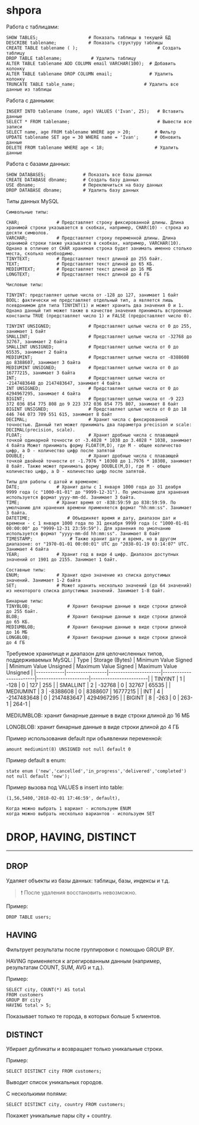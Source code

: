 # shpora

Работа с таблицами:
```
SHOW TABLES;                   # Показать таблицы в текущей БД
DESCRIBE tablename;            # Показать структуру таблицы
CREATE TABLE tablename ( );                              # Создать таблицу
DROP TABLE tablename;           # Удалить таблицу
ALTER TABLE tablename ADD COLUMN email VARCHAR(100);  # Добавить колонку
ALTER TABLE tablename DROP COLUMN email;              # Удалить колонку
TRUNCATE TABLE table_name;                          # Удалить все данные из таблицы
```
Работа с данными:
```
INSERT INTO tablename (name, age) VALUES ('Ivan', 25);   # Вставить данные
SELECT * FROM tablename;                                 # Вывести все записи
SELECT name, age FROM tablename WHERE age > 20;         # Фильтр
UPDATE tablename SET age = 30 WHERE name = 'Ivan';      # Обновить данные
DELETE FROM tablename WHERE age < 18;                   # Удалить данные

```
Работа с базами данных:
```
SHOW DATABASES;              # Показать все базы данных
CREATE DATABASE dbname;      # Создать базу данных
USE dbname;                  # Переключиться на базу данных
DROP DATABASE dbname;        # Удалить базу данных

```
Типы данных MySQL
```
Символьные типы:

CHAR;              # Представляет строку фиксированной длины. Длина хранимой строки указывается в скобках, например, CHAR(10) - строка из десяти символов.
VARCHAR;           # Представляет строку переменной длины. Длина хранимой строки также указыватся в скобках, например, VARCHAR(10). Однако в отличие от CHAR хранимая строка будет занимать именно столько места, сколько необходимо.
TINYTEXT;          # Представляет текст длиной до 255 байт.
TEXT;              # Представляет текст длиной до 65 КБ.
MEDIUMTEXT;        # Представляет текст длиной до 16 МБ
LONGTEXT;          # Представляет текст длиной до 4 ГБ

```
```
Числовые типы:

TINYINT: представляет целые числа от -128 до 127, занимает 1 байт
BOOL: фактически не представляет отдельный тип, а является лишь псевдонимом для типа TINYINT(1) и может хранить два значения 0 и 1. Однако данный тип может также в качестве значения принимать встроенные константы TRUE (представляет число 1) и FALSE (предоставляет число 0).

TINYINT UNSIGNED;              # Представляет целые числа от 0 до 255, занимает 1 байт
SMALLINT;                      # Представляет целые числа от -32768 до 32767, занимает 2 байтa
SMALLINT UNSIGNED;             # Представляет целые числа от 0 до 65535, занимает 2 байтa
MEDIUMINT;                     # Представляет целые числа от -8388608 до 8388607, занимает 3 байта
MEDIUMINT UNSIGNED;            # Представляет целые числа от 0 до 16777215, занимает 3 байта
INT;                           # Представляет целые числа от -2147483648 до 2147483647, занимает 4 байта
INT UNSIGNED;                  # Представляет целые числа от 0 до 4294967295, занимает 4 байта
BIGINT;                        # Представляет целые числа от -9 223 372 036 854 775 808 до 9 223 372 036 854 775 807, занимает 8 байт
BIGINT UNSIGNED;               # Представляет целые числа от 0 до 18 446 744 073 709 551 615, занимает 8 байт
DECIMAL;                       # Хранит числа с фиксированной точностью. Данный тип может принимать два параметра precision и scale: DECIMAL(precision, scale).
FLOAT;                         # Хранит дробные числа с плавающей точкой одинарной точности от -3.4028 * 1038 до 3.4028 * 1038, занимает 4 байта Может принимать форму FLOAT(M,D), где M - общее количество цифр, а D - количество цифр после запятой
DOUBLE;                        # Хранит дробные числа с плавающей точкой двойной точности от -1.7976 * 10308 до 1.7976 * 10308, занимает 8 байт. Также может принимать форму DOUBLE(M,D), где M - общее количество цифр, а D - количество цифр после запятой.
```

```
Типы для работы с датой и временем:
DATE;              # Хранит даты с 1 января 1000 года до 31 деабря 9999 года (c "1000-01-01" до "9999-12-31"). По умолчанию для хранения используется формат yyyy-mm-dd. Занимает 3 байта.
TIME;              # Хранит время от -838:59:59 до 838:59:59. По умолчанию для хранения времени применяется формат "hh:mm:ss". Занимает 3 байта.
DATETIME;              # Объединяет время и дату, диапазон дат и времени - с 1 января 1000 года по 31 декабря 9999 года (с "1000-01-01 00:00:00" до "9999-12-31 23:59:59"). Для хранения по умолчанию используется формат "yyyy-mm-dd hh:mm:ss". Занимает 8 байт
TIMESTAMP;              # Также хранит дату и время, но в другом диапазоне: от "1970-01-01 00:00:01" UTC до "2038-01-19 03:14:07" UTC. Занимает 4 байта
YEAR;              # Хранит год в виде 4 цифр. Диапазон доступных значений от 1901 до 2155. Занимает 1 байт.
```

```
Составные типы:
ENUM;              # Хранит одно значение из списка допустимых значений. Занимает 1-2 байта
SET;               # Может хранить несколько значений (до 64 значений) из некоторого списка допустимых значений. Занимает 1-8 байт.
```

```
Бинарные типы:
TINYBLOB;              # Хранит бинарные данные в виде строки длиной до 255 байт.
BLOB;                  # Хранит бинарные данные в виде строки длиной до 65 КБ.
MEDIUMBLOB;            # Хранит бинарные данные в виде строки длиной до 16 МБ
LONGBLOB;              # Хранит бинарные данные в виде строки длиной до 4 ГБ
```

Требуемое хранилище и диапазон для целочисленных типов, поддерживаемых MySQL:
| Type       | Storage (Bytes) | Minimum Value Signed | Minimum Value Unsigned | Maximum Value Signed | Maximum Value Unsigned |
|------------|-----------------|----------------------|------------------------|----------------------|------------------------|
| TINYINT    | 1               | -128                 | 0                      | 127                  | 255                    |
| SMALLINT   | 2               | -32768               | 0                      | 32767                | 65535                  |
| MEDIUMINT  | 3               | -8388608             | 0                      | 8388607              | 16777215               |
| INT        | 4               | -2147483648          | 0                      | 2147483647           | 4294967295             |
| BIGINT     | 8               | -263                 | 0                      | 263-1                | 264-1                  |


MEDIUMBLOB: хранит бинарные данные в виде строки длиной до 16 МБ

LONGBLOB: хранит бинарные данные в виде строки длиной до 4 ГБ


Пример использования default при объявлении переменной:
```
amount mediumint(8) UNSIGNED not null default 0
``` 

Пример default в enum:
```
state enum ('new','cancelled','in_progress','delivered','completed') not null default 'new');
```

Пример вызова под VALUES в insert into table:
```
(1,56,5400,'2018-02-01 17:46:59', default),
```

```
Когда можно выбрать 1 вариант - используем ENUM
когда можно выбрать несколько вариантов - используем SET
```

# DROP, HAVING, DISTINCT

---

## DROP

Удаляет объекты из базы данных: таблицы, базы, индексы и т.д.

> ❗ После удаления восстановить невозможно.

Пример:
```
DROP TABLE users;

```

## HAVING
Фильтрует результаты после группировки с помощью GROUP BY.

HAVING применяется к агрегированным данным (например, результатам COUNT, SUM, AVG и т.д.).

Пример:
```
SELECT city, COUNT(*) AS total
FROM customers
GROUP BY city
HAVING total > 5;
```
Показывает только те города, в которых больше 5 клиентов.

## DISTINCT
Убирает дубликаты и возвращает только уникальные строки.

Пример:
```
SELECT DISTINCT city FROM customers;
```
Выводит список уникальных городов.

С несколькими полями:
```
SELECT DISTINCT city, country FROM customers;
```
Покажет уникальные пары city + country.
